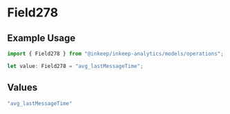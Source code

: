 # Field278

## Example Usage

```typescript
import { Field278 } from "@inkeep/inkeep-analytics/models/operations";

let value: Field278 = "avg_lastMessageTime";
```

## Values

```typescript
"avg_lastMessageTime"
```